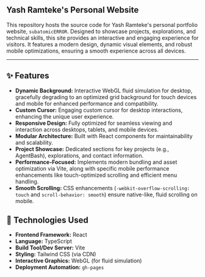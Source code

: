 ## Yash Ramteke's Personal Website

This repository hosts the source code for Yash Ramteke's personal portfolio website, `subatomicERROR`. Designed to showcase projects, explorations, and technical skills, this site provides an interactive and engaging experience for visitors. It features a modern design, dynamic visual elements, and robust mobile optimizations, ensuring a smooth experience across all devices.

---

## ✨ Features

*   **Dynamic Background:** Interactive WebGL fluid simulation for desktop, gracefully degrading to an optimized grid background for touch devices and mobile for enhanced performance and compatibility.
*   **Custom Cursor:** Engaging custom cursor for desktop interactions, enhancing the unique user experience.
*   **Responsive Design:** Fully optimized for seamless viewing and interaction across desktops, tablets, and mobile devices.
*   **Modular Architecture:** Built with React components for maintainability and scalability.
*   **Project Showcase:** Dedicated sections for key projects (e.g., AgentBash), explorations, and contact information.
*   **Performance-Focused:** Implements modern bundling and asset optimization via Vite, along with specific mobile performance enhancements like touch-optimized scrolling and efficient menu handling.
*   **Smooth Scrolling:** CSS enhancements (`-webkit-overflow-scrolling: touch` and `scroll-behavior: smooth`) ensure native-like, fluid scrolling on mobile.

## 🚀 Technologies Used

*   **Frontend Framework:** React
*   **Language:** TypeScript
*   **Build Tool/Dev Server:** Vite
*   **Styling:** Tailwind CSS (via CDN)
*   **Interactive Graphics:** WebGL (for fluid simulation)
*   **Deployment Automation:** `gh-pages`
